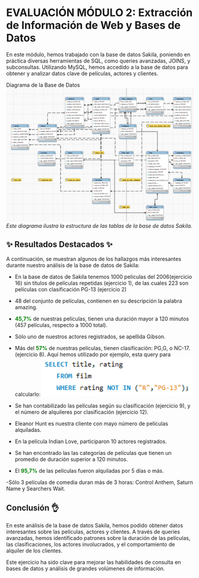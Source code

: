 # **EVALUACIÓN MÓDULO 2: Extracción de Información de Web y Bases de Datos**

En este módulo, hemos trabajado con la base de datos Sakila, poniendo en práctica diversas herramientas de SQL, como queries avanzadas, JOINS, y subconsultas. Utilizando MySQL, hemos accedido a la base de datos para obtener y analizar datos clave de películas, actores y clientes.

Diagrama de la Base de Datos
![alt text](image-3.png)
*Este diagrama ilustra la estructura de las tablas de la base de datos Sakila.*

## ✨ Resultados Destacados ✨
A continuación, se muestran algunos de los hallazgos más interesantes durante nuestro análisis de la base de datos de Sakila:

- En la base de datos de Sakila tenemos 1000 películas del 2006(ejercicio 16) sin títulos de películas repetidas (ejercicio 1), de las cuales 223 son películas con clasificación PG-13 (ejercicio 2)

- 48 del conjunto de películas, contienen en su descripción la palabra amazing.

- <span style="color:green">**45,7%**</span> de nuestras películas, tienen una duración mayor a 120 minutos (457 películas, respecto a 1000 total).

- Sólo uno de nuestros actores registrados, se apellida Gibson.

- Más del <span style="color:green">**57%**</span> de nuestras películas, tienen clasificación: PG,G, o NC-17. (ejercicio 8). Aquí hemos utilizado por ejemplo, esta query para calcularlo:
![alt text](image-4.png)

- Se han contabilizado las películas según su clasificación (ejercicio 9), y el número de alquileres por clasificación (ejercicio 12).

- Eleanor Hunt es nuestra cliente con mayo número de películas alquiladas.

- En la película Indian Love, participaron 10 actores registrados.

- Se han encontrado las las categorías de películas que tienen un promedio de duración superior a 120 minutos.

- El <span style="color:green">**95,7%**</span> de las películas fueron alquiladas por 5 días o más.

-Sólo 3 películas de comedia duran más de 3 horas: Control Anthem, Saturn Name y Searchers Wait.

## Conclusión 👌

En este análisis de la base de datos Sakila, hemos podido obtener datos interesantes sobre las películas, actores y clientes. A través de queries avanzadas, hemos identificado patrones sobre la duración de las películas, las clasificaciones, los actores involucrados, y el comportamiento de alquiler de los clientes.

Este ejercicio ha sido clave para mejorar las habilidades de consulta en bases de datos y análisis de grandes volúmenes de información.